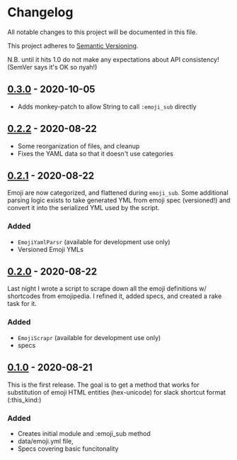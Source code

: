 # Changelog

All notable changes to this project will be documented in this file.

This project adheres to [Semantic Versioning](https://semver.org/spec/v2.0.0.html).

N.B. until it hits 1.0 do not make any expectations about API consistency! (SemVer says it's OK so nyah!)

## [0.3.0] - 2020-10-05

- Adds monkey-patch to allow String to call `:emoji_sub` directly

## [0.2.2] - 2020-08-22

- Some reorganization of files, and cleanup
- Fixes the YAML data so that it doesn't use categories


## [0.2.1] - 2020-08-22

Emoji are now categorized, and flattened during `emoji_sub`. Some additional parsing logic exists to take generated YML from emoji spec (versioned!) and convert it into the serialized YML used by the script. 

### Added

- `EmojiYamlParsr` (available for development use only)
- Versioned Emoji YMLs


## [0.2.0] - 2020-08-22

Last night I wrote a script to scrape down all the emoji definitions w/ shortcodes from emojipedia. I refined it, added specs, and created a rake task for it.

### Added

- `EmojiScrapr` (available for development use only)
- specs

## [0.1.0] - 2020-08-21

This is the first release. The goal is to get a method that works for substitution of
emoji HTML entities (hex-unicode) for slack shortcut format (:this_kind:)

### Added

- Creates initial module and :emoji_sub method
- data/emoji.yml file, 
- Specs covering basic funcitonality

[0.3.0]: https://github.com/armahillo/emoji_sub/compare/v0.2.2...v0.3.0
[0.2.2]: https://github.com/armahillo/emoji_sub/compare/v0.2.1...v0.2.2
[0.2.1]: https://github.com/armahillo/emoji_sub/compare/v0.2.0...v0.2.1
[0.2.0]: https://github.com/armahillo/emoji_sub/compare/v0.1.0...v0.2.0
[0.1.0]: https://github.com/armahillo/emoji_sub/releases/tag/v0.1.0